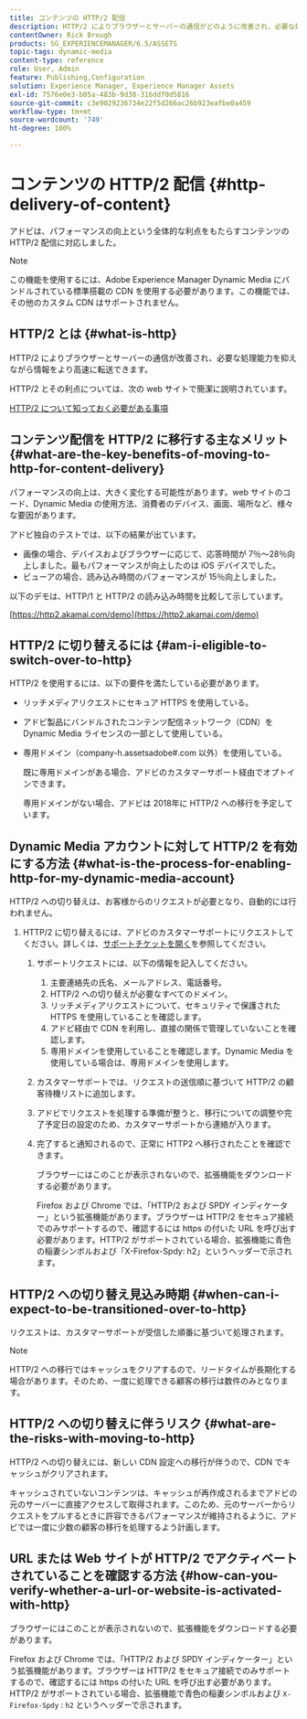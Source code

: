 ```yaml
---
title: コンテンツの HTTP/2 配信
description: HTTP/2 によりブラウザーとサーバーの通信がどのように改善され、必要な処理能力を抑えながら情報をより高速に転送できるのかを説明します。
contentOwner: Rick Brough
products: SG_EXPERIENCEMANAGER/6.5/ASSETS
topic-tags: dynamic-media
content-type: reference
role: User, Admin
feature: Publishing,Configuration
solution: Experience Manager, Experience Manager Assets
exl-id: 7576e0e3-b05a-483b-9d38-316ddf0d5816
source-git-commit: c3e9029236734e22f5d266ac26b923eafbe0a459
workflow-type: tm+mt
source-wordcount: '749'
ht-degree: 100%

---
```


# コンテンツの HTTP/2 配信 {#http-delivery-of-content}

アドビは、パフォーマンスの向上という全体的な利点をもたらすコンテンツの HTTP/2 配信に対応しました。

>[!NOTE]
>
>この機能を使用するには、Adobe Experience Manager Dynamic Media にバンドルされている標準搭載の CDN を使用する必要があります。この機能では、その他のカスタム CDN はサポートされません。

## HTTP/2 とは  {#what-is-http}

HTTP/2 によりブラウザーとサーバーの通信が改善され、必要な処理能力を抑えながら情報をより高速に転送できます。

HTTP/2 とその利点については、次の web サイトで簡潔に説明されています。

[HTTP/2 について知っておく必要がある事項](https://www.engadget.com/2015-02-24-what-you-need-to-know-about-http-2.html)

## コンテンツ配信を HTTP/2 に移行する主なメリット  {#what-are-the-key-benefits-of-moving-to-http-for-content-delivery}

パフォーマンスの向上は、大きく変化する可能性があります。web サイトのコード、Dynamic Media の使用方法、消費者のデバイス、画面、場所など、様々な要因があります。

アドビ独自のテストでは、以下の結果が出ています。

* 画像の場合、デバイスおよびブラウザーに応じて、応答時間が 7％～28％向上しました。最もパフォーマンスが向上したのは iOS デバイスでした。
* ビューアの場合、読み込み時間のパフォーマンスが 15％向上しました。

以下のデモは、HTTP/1 と HTTP/2 の読み込み時間を比較して示しています。

[https://http2.akamai.com/demo](https://http2.akamai.com/demo)

## HTTP/2 に切り替えるには {#am-i-eligible-to-switch-over-to-http}

HTTP/2 を使用するには、以下の要件を満たしている必要があります。

* リッチメディアリクエストにセキュア HTTPS を使用している。
* アドビ製品にバンドルされたコンテンツ配信ネットワーク（CDN）を Dynamic Media ライセンスの一部として使用している。
* 専用ドメイン（company-h.assetsadobe#.com 以外）を使用している。

  既に専用ドメインがある場合、アドビのカスタマーサポート経由でオプトインできます。

  専用ドメインがない場合、アドビは 2018年に HTTP/2 への移行を予定しています。

## Dynamic Media アカウントに対して HTTP/2 を有効にする方法  {#what-is-the-process-for-enabling-http-for-my-dynamic-media-account}

HTTP/2 への切り替えは、お客様からのリクエストが必要となり、自動的には行われません。

1. HTTP/2 に切り替えるには、アドビのカスタマーサポートにリクエストしてください。詳しくは、[サポートチケットを開く](https://experienceleague.adobe.com/?support-solution=General&lang=ja&support-tab=home#support)を参照してください。

   1. サポートリクエストには、以下の情報を記入してください。

      1. 主要連絡先の氏名、メールアドレス、電話番号。
      1. HTTP/2 への切り替えが必要なすべてのドメイン。
      1. リッチメディアリクエストについて、セキュリティで保護された HTTPS を使用していることを確認します。
      1. アドビ経由で CDN を利用し、直接の関係で管理していないことを確認します。
      1. 専用ドメインを使用していることを確認します。Dynamic Media を使用している場合は、専用ドメインを使用します。

   1. カスタマーサポートでは、リクエストの送信順に基づいて HTTP/2 の顧客待機リストに追加します。
   1. アドビでリクエストを処理する準備が整うと、移行についての調整や完了予定日の設定のため、カスタマーサポートから連絡が入ります。
   1. 完了すると通知されるので、正常に HTTP2 へ移行されたことを確認できます。

      ブラウザーにはこのことが表示されないので、拡張機能をダウンロードする必要があります。

      Firefox および Chrome では、「HTTP/2 および SPDY インディケーター」という拡張機能があります。ブラウザーは HTTP/2 をセキュア接続でのみサポートするので、確認するには https の付いた URL を呼び出す必要があります。HTTP/2 がサポートされている場合、拡張機能に青色の稲妻シンボルおよび「X-Firefox-Spdy: h2」というヘッダーで示されます。

## HTTP/2 への切り替え見込み時期  {#when-can-i-expect-to-be-transitioned-over-to-http}

リクエストは、カスタマーサポートが受信した順番に基づいて処理されます。

>[!NOTE]
>
>HTTP/2 への移行ではキャッシュをクリアするので、リードタイムが長期化する場合があります。そのため、一度に処理できる顧客の移行は数件のみとなります。

## HTTP/2 への切り替えに伴うリスク {#what-are-the-risks-with-moving-to-http}

HTTP/2 への切り替えには、新しい CDN 設定への移行が伴うので、CDN でキャッシュがクリアされます。

キャッシュされていないコンテンツは、キャッシュが再作成されるまでアドビの元のサーバーに直接アクセスして取得されます。このため、元のサーバーからリクエストをプルするときに許容できるパフォーマンスが維持されるように、アドビでは一度に少数の顧客の移行を処理するよう計画します。

## URL または Web サイトが HTTP/2 でアクティベートされていることを確認する方法 {#how-can-you-verify-whether-a-url-or-website-is-activated-with-http}

ブラウザーにはこのことが表示されないので、拡張機能をダウンロードする必要があります。

Firefox および Chrome では、「HTTP/2 および SPDY インディケーター」という拡張機能があります。ブラウザーは HTTP/2 をセキュア接続でのみサポートするので、確認するには https の付いた URL を呼び出す必要があります。HTTP/2 がサポートされている場合、拡張機能で青色の稲妻シンボルおよび `X-Firefox-Spdy` : `h2` というヘッダーで示されます。
